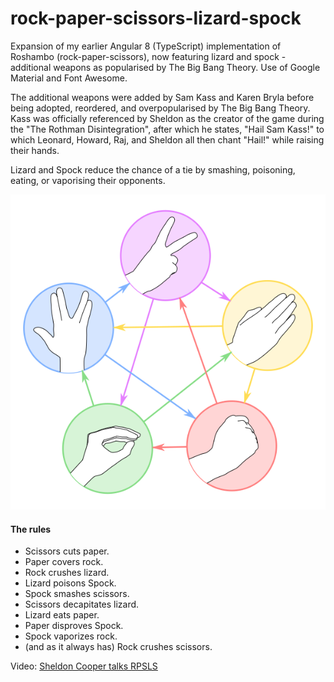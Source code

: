 # rock-paper-scissors-lizard-spock
Expansion of my earlier Angular 8 (TypeScript) implementation of Roshambo (rock-paper-scissors), now featuring lizard and spock - additional weapons as popularised by The Big Bang Theory. Use of Google Material and Font Awesome. 

The additional weapons were added by Sam Kass and Karen Bryla before being adopted, reordered, and overpopularised by The Big Bang Theory. Kass was officially referenced by Sheldon as the creator of the game during the "The Rothman Disintegration", after which he states, "Hail Sam Kass!" to which Leonard, Howard, Raj, and Sheldon all then chant "Hail!" while raising their hands.    

Lizard and Spock reduce the chance of a tie by smashing, poisoning, eating, or vaporising their opponents.   

![RPSLS](./img/RPSLS.png) 

#### The rules
- Scissors cuts paper.   
- Paper covers rock.    
- Rock crushes lizard.    
- Lizard poisons Spock.    
- Spock smashes scissors.    
- Scissors decapitates lizard.    
- Lizard eats paper.    
- Paper disproves Spock.    
- Spock vaporizes rock.    
- (and as it always has) Rock crushes scissors.   

Video:
<a href="https://www.youtube.com/watch?v=3hxC9bgtA7M">Sheldon Cooper talks RPSLS</a>
